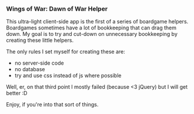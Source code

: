 ### Wings of War: Dawn of War Helper

This ultra-light client-side app is the first of a series of boardgame helpers. Boardgames sometimes have a lot of bookkeeping that can drag them down. My goal is to try and cut-down on unnecessary bookkeeping by creating these little helpers.

The only rules I set myself for creating these are:
 * no server-side code
 * no database
 * try and use css instead of js where possible

Well, er, on that third point I mostly failed (because <3 jQuery) but I will get better :D

Enjoy, if you're into that sort of things.